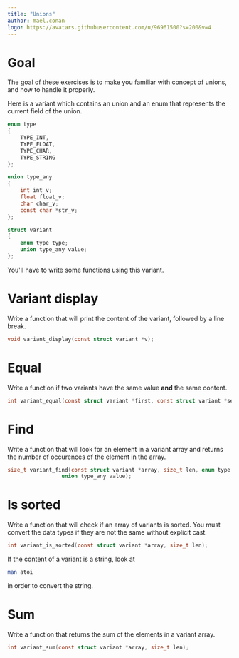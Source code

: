 ```yaml
---
title: "Unions"
author: mael.conan
logo: https://avatars.githubusercontent.com/u/96961500?s=200&v=4
---
```


# Goal

The goal of these exercises is to make you familiar with concept of unions, and how to handle it properly.

Here is a variant which contains an union and an enum that represents the current field of the union.

```c
enum type
{
    TYPE_INT,
    TYPE_FLOAT,
    TYPE_CHAR,
    TYPE_STRING
};

union type_any
{
    int int_v;
    float float_v;
    char char_v;
    const char *str_v;
};

struct variant
{
    enum type type;
    union type_any value;
};
```

You'll have to write some functions using this variant.

# Variant display

Write a function that will print the content of the variant, followed by a line break.

```c
void variant_display(const struct variant *v);
```

# Equal

Write a function if two variants have the same value **and** the same content.

```c
int variant_equal(const struct variant *first, const struct variant *second);
```

# Find

Write a function that will look for an element in a variant array and returns the number of occurences of the element in the array.

```c
size_t variant_find(const struct variant *array, size_t len, enum type type,
                 union type_any value);
```

# Is sorted

Write a function that will check if an array of variants is sorted. You must convert the data types if they are not the same without explicit cast.

```c
int variant_is_sorted(const struct variant *array, size_t len);
```

If the content of a variant is a string, look at
```sh
man atoi
```
in order to convert the string.

# Sum

Write a function that returns the sum of the elements in a variant array. 

```c
int variant_sum(const struct variant *array, size_t len);
```
